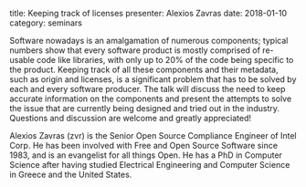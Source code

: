 title: Keeping track of licenses
presenter: Alexios Zavras
date: 2018-01-10
category: seminars

Software nowadays is an amalgamation of numerous components;
typical numbers show that every software product is
mostly comprised of re-usable code like libraries,
with only up to 20% of the code being specific to the product.
Keeping track of all these components and their metadata,
such as origin and licenses, is a significant problem that
has to be solved by each and every software producer.
The talk will discuss the need to keep accurate information
on the components and present the attempts to solve the issue
that are currently being designed and tried out in the industry.
Questions and discussion are welcome and greatly appreciated!

Alexios Zavras (zvr) is the Senior Open Source
Compliance Engineer of Intel Corp. He has been involved with Free and
Open Source Software since 1983, and is an evangelist for all things
Open. He has a PhD in Computer Science after having studied
Electrical Engineering and Computer Science in Greece and the United States.
